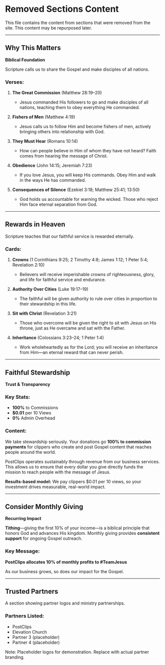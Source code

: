 # Removed Sections Content

This file contains the content from sections that were removed from the site. This content may be repurposed later.

---

## Why This Matters

**Biblical Foundation**

Scripture calls us to share the Gospel and make disciples of all nations.

### Verses:

1. **The Great Commission** (Matthew 28:19–20)
   - Jesus commanded His followers to go and make disciples of all nations, teaching them to obey everything He commanded.

2. **Fishers of Men** (Matthew 4:19)
   - Jesus calls us to follow Him and become fishers of men, actively bringing others into relationship with God.

3. **They Must Hear** (Romans 10:14)
   - How can people believe in Him of whom they have not heard? Faith comes from hearing the message of Christ.

4. **Obedience** (John 14:15; Jeremiah 7:23)
   - If you love Jesus, you will keep His commands. Obey Him and walk in the ways He has commanded.

5. **Consequences of Silence** (Ezekiel 3:18; Matthew 25:41; 13:50)
   - God holds us accountable for warning the wicked. Those who reject Him face eternal separation from God.

---

## Rewards in Heaven

Scripture teaches that our faithful service is rewarded eternally.

### Cards:

1. **Crowns** (1 Corinthians 9:25; 2 Timothy 4:8; James 1:12; 1 Peter 5:4; Revelation 2:10)
   - Believers will receive imperishable crowns of righteousness, glory, and life for faithful service and endurance.

2. **Authority Over Cities** (Luke 19:17–19)
   - The faithful will be given authority to rule over cities in proportion to their stewardship in this life.

3. **Sit with Christ** (Revelation 3:21)
   - Those who overcome will be given the right to sit with Jesus on His throne, just as He overcame and sat with the Father.

4. **Inheritance** (Colossians 3:23–24; 1 Peter 1:4)
   - Work wholeheartedly as for the Lord; you will receive an inheritance from Him—an eternal reward that can never perish.

---

## Faithful Stewardship

**Trust & Transparency**

### Key Stats:
- **100%** to Commissions
- **$0.01** per 10 Views
- **0%** Admin Overhead

### Content:

We take stewardship seriously. Your donations go **100% to commission payments** for clippers who create and post Gospel content that reaches people around the world.

PostClips operates sustainably through revenue from our business services. This allows us to ensure that every dollar you give directly funds the mission to reach people with the message of Jesus.

**Results-based model:** We pay clippers $0.01 per 10 views, so your investment drives measurable, real-world impact.

---

## Consider Monthly Giving

**Recurring Impact**

**Tithing**—giving the first 10% of your income—is a biblical principle that honors God and advances His kingdom. Monthly giving provides **consistent support** for ongoing Gospel outreach.

### Key Message:
**PostClips allocates 10% of monthly profits to #TeamJesus**

As our business grows, so does our impact for the Gospel.

---

## Trusted Partners

A section showing partner logos and ministry partnerships.

### Partners Listed:
- PostClips
- Elevation Church
- Partner 3 (placeholder)
- Partner 4 (placeholder)

Note: Placeholder logos for demonstration. Replace with actual partner branding.
